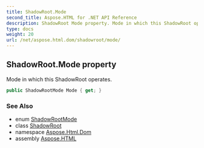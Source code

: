 ```yaml
---
title: ShadowRoot.Mode
second_title: Aspose.HTML for .NET API Reference
description: ShadowRoot Mode property. Mode in which this ShadowRoot operates
type: docs
weight: 20
url: /net/aspose.html.dom/shadowroot/mode/
---
```

## ShadowRoot.Mode property

Mode in which this ShadowRoot operates.

```csharp
public ShadowRootMode Mode { get; }
```

### See Also

* enum [ShadowRootMode](../../shadowrootmode/)
* class [ShadowRoot](../)
* namespace [Aspose.Html.Dom](../../../aspose.html.dom/)
* assembly [Aspose.HTML](../../../)
